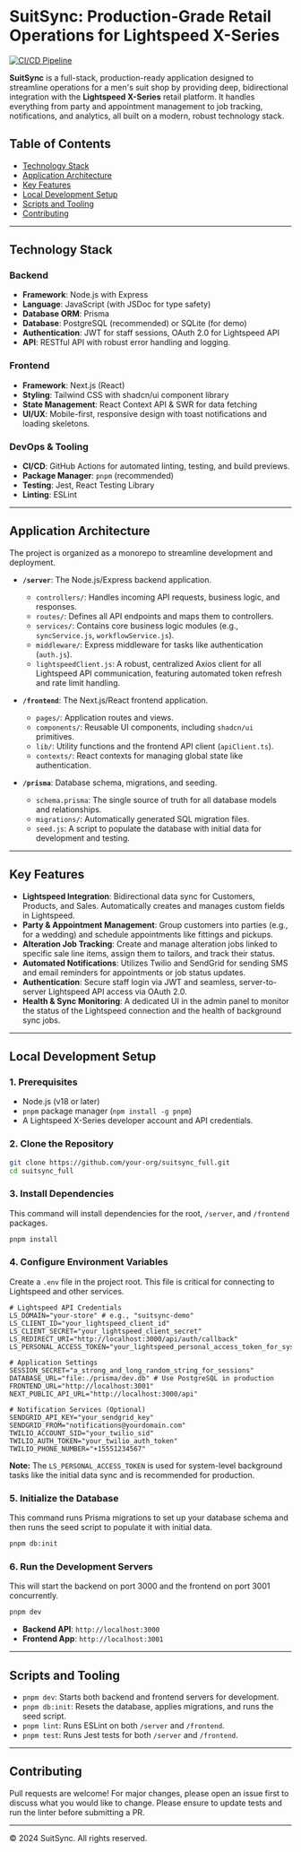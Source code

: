 # SuitSync: Production-Grade Retail Operations for Lightspeed X-Series

[![CI/CD Pipeline](https://github.com/your-org/suitsync_full/actions/workflows/ci.yml/badge.svg)](https://github.com/your-org/suitsync_full/actions/workflows/ci.yml)

**SuitSync** is a full-stack, production-ready application designed to streamline operations for a men's suit shop by providing deep, bidirectional integration with the **Lightspeed X-Series** retail platform. It handles everything from party and appointment management to job tracking, notifications, and analytics, all built on a modern, robust technology stack.

## Table of Contents
- [Technology Stack](#technology-stack)
- [Application Architecture](#application-architecture)
- [Key Features](#key-features)
- [Local Development Setup](#local-development-setup)
- [Scripts and Tooling](#scripts-and-tooling)
- [Contributing](#contributing)

---

## Technology Stack

### Backend
- **Framework**: Node.js with Express
- **Language**: JavaScript (with JSDoc for type safety)
- **Database ORM**: Prisma
- **Database**: PostgreSQL (recommended) or SQLite (for demo)
- **Authentication**: JWT for staff sessions, OAuth 2.0 for Lightspeed API
- **API**: RESTful API with robust error handling and logging.

### Frontend
- **Framework**: Next.js (React)
- **Styling**: Tailwind CSS with shadcn/ui component library
- **State Management**: React Context API & SWR for data fetching
- **UI/UX**: Mobile-first, responsive design with toast notifications and loading skeletons.

### DevOps & Tooling
- **CI/CD**: GitHub Actions for automated linting, testing, and build previews.
- **Package Manager**: `pnpm` (recommended)
- **Testing**: Jest, React Testing Library
- **Linting**: ESLint

---

## Application Architecture

The project is organized as a monorepo to streamline development and deployment.

- **`/server`**: The Node.js/Express backend application.
    - `controllers/`: Handles incoming API requests, business logic, and responses.
    - `routes/`: Defines all API endpoints and maps them to controllers.
    - `services/`: Contains core business logic modules (e.g., `syncService.js`, `workflowService.js`).
    - `middleware/`: Express middleware for tasks like authentication (`auth.js`).
    - `lightspeedClient.js`: A robust, centralized Axios client for all Lightspeed API communication, featuring automated token refresh and rate limit handling.

- **`/frontend`**: The Next.js/React frontend application.
    - `pages/`: Application routes and views.
    - `components/`: Reusable UI components, including `shadcn/ui` primitives.
    - `lib/`: Utility functions and the frontend API client (`apiClient.ts`).
    - `contexts/`: React contexts for managing global state like authentication.

- **`/prisma`**: Database schema, migrations, and seeding.
    - `schema.prisma`: The single source of truth for all database models and relationships.
    - `migrations/`: Automatically generated SQL migration files.
    - `seed.js`: A script to populate the database with initial data for development and testing.

---

## Key Features

- **Lightspeed Integration**: Bidirectional data sync for Customers, Products, and Sales. Automatically creates and manages custom fields in Lightspeed.
- **Party & Appointment Management**: Group customers into parties (e.g., for a wedding) and schedule appointments like fittings and pickups.
- **Alteration Job Tracking**: Create and manage alteration jobs linked to specific sale line items, assign them to tailors, and track their status.
- **Automated Notifications**: Utilizes Twilio and SendGrid for sending SMS and email reminders for appointments or job status updates.
- **Authentication**: Secure staff login via JWT and seamless, server-to-server Lightspeed API access via OAuth 2.0.
- **Health & Sync Monitoring**: A dedicated UI in the admin panel to monitor the status of the Lightspeed connection and the health of background sync jobs.

---

## Local Development Setup

### 1. Prerequisites
- Node.js (v18 or later)
- `pnpm` package manager (`npm install -g pnpm`)
- A Lightspeed X-Series developer account and API credentials.

### 2. Clone the Repository
```sh
git clone https://github.com/your-org/suitsync_full.git
cd suitsync_full
```

### 3. Install Dependencies
This command will install dependencies for the root, `/server`, and `/frontend` packages.
```sh
pnpm install
```

### 4. Configure Environment Variables
Create a `.env` file in the project root. This file is critical for connecting to Lightspeed and other services.
```dotenv
# Lightspeed API Credentials
LS_DOMAIN="your-store" # e.g., "suitsync-demo"
LS_CLIENT_ID="your_lightspeed_client_id"
LS_CLIENT_SECRET="your_lightspeed_client_secret"
LS_REDIRECT_URI="http://localhost:3000/api/auth/callback"
LS_PERSONAL_ACCESS_TOKEN="your_lightspeed_personal_access_token_for_system_tasks"

# Application Settings
SESSION_SECRET="a_strong_and_long_random_string_for_sessions"
DATABASE_URL="file:./prisma/dev.db" # Use PostgreSQL in production
FRONTEND_URL="http://localhost:3001"
NEXT_PUBLIC_API_URL="http://localhost:3000/api"

# Notification Services (Optional)
SENDGRID_API_KEY="your_sendgrid_key"
SENDGRID_FROM="notifications@yourdomain.com"
TWILIO_ACCOUNT_SID="your_twilio_sid"
TWILIO_AUTH_TOKEN="your_twilio_auth_token"
TWILIO_PHONE_NUMBER="+15551234567"
```
**Note:** The `LS_PERSONAL_ACCESS_TOKEN` is used for system-level background tasks like the initial data sync and is recommended for production.

### 5. Initialize the Database
This command runs Prisma migrations to set up your database schema and then runs the seed script to populate it with initial data.
```sh
pnpm db:init
```

### 6. Run the Development Servers
This will start the backend on port 3000 and the frontend on port 3001 concurrently.
```sh
pnpm dev
```
- **Backend API**: `http://localhost:3000`
- **Frontend App**: `http://localhost:3001`

---

## Scripts and Tooling

- `pnpm dev`: Starts both backend and frontend servers for development.
- `pnpm db:init`: Resets the database, applies migrations, and runs the seed script.
- `pnpm lint`: Runs ESLint on both `/server` and `/frontend`.
- `pnpm test`: Runs Jest tests for both `/server` and `/frontend`.

---

## Contributing
Pull requests are welcome! For major changes, please open an issue first to discuss what you would like to change. Please ensure to update tests and run the linter before submitting a PR.

---

© 2024 SuitSync. All rights reserved.